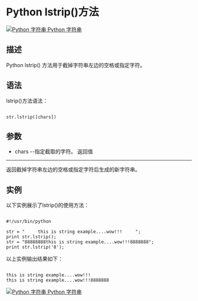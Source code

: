 Python lstrip()方法
=================

 [![Python 字符串](../images/up.gif)
 Python 字符串](python-strings.html)


  描述
--

 Python lstrip() 方法用于截掉字符串左边的空格或指定字符。

 语法
--

 lstrip()方法语法：

 
```

str.lstrip([chars])

```

 参数
--

  * chars --指定截取的字符。
  返回值
---

 返回截掉字符串左边的空格或指定字符后生成的新字符串。

 实例
--

 以下实例展示了lstrip()的使用方法：

 
```

#!/usr/bin/python

str = "     this is string example....wow!!!     ";
print str.lstrip();
str = "88888888this is string example....wow!!!8888888";
print str.lstrip('8');

```

 以上实例输出结果如下：

 
```

this is string example....wow!!!
this is string example....wow!!!8888888

```

  [![Python 字符串](../images/up.gif)
 Python 字符串](python-strings.html)